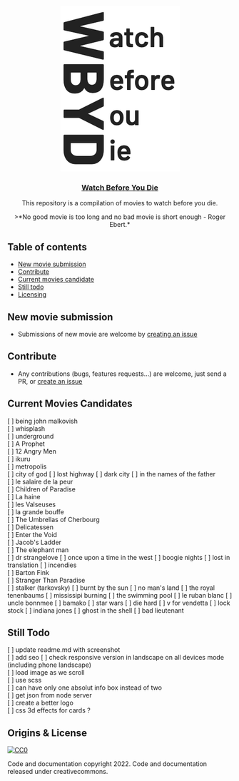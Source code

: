 <p align="center">
  <a href="https://watchbeforeyoudie.com/">
    <img src="logo.png" alt="Watch Before You Die Logo" width="267" height="372">
  </a>
</p>

<h3 align="center"><a href="https://watchbeforeyoudie.com">Watch Before You Die</a></h3>

<p align="center">
  This repository is a compilation of movies to watch before you die.   
</p>
<p align="center">
  >*No good movie is too long and no bad movie is short enough - Roger Ebert.*
</p>


## Table of contents

- [New movie submission](#new-movie-submission)  
- [Contribute](#bugs)  
- [Current movies candidate](#candidates)  
- [Still todo](#Still-todo)  
- [Licensing](#Licensing)  

## New movie submission 
* Submissions of new movie are welcome by [creating an issue](https://github.com/ngermeau/watch_before_you_die/issues/new)

## Contribute 
* Any contributions (bugs, features requests...) are welcome, just send a PR, or [create an issue](https://github.com/ngermeau/watch_before_you_die/issues/new)

## Current Movies Candidates
[ ] being john malkovish  
[ ] whisplash   
[ ] underground  
[ ] A Prophet  
[ ] 12 Angry Men   
[ ] ikuru  
[ ] metropolis  
[ ] city of god 
[ ] lost highway
[ ] dark city 
[ ] in the names of the father  
[ ] le salaire de la peur  
[ ] Children of Paradise  
[ ] La haine   
[ ] les Valseuses   
[ ] la grande bouffe  
[ ] The Umbrellas of Cherbourg  
[ ] Delicatessen  
[ ] Enter the Void  
[ ] Jacob's Ladder  
[ ] The elephant man   
[ ] dr strangelove
[ ] once upon a time in the west 
[ ] boogie nights 
[ ] lost in translation
[ ] incendies   
[ ] Barton Fink  
[ ] Stranger Than Paradise  
[ ] stalker (tarkovsky)
[ ] burnt by the sun 
[ ] no man's land 
[ ] the royal tenenbaums 
[ ] mississipi burning 
[ ] the swimming pool
[ ] le ruban blanc
[ ] uncle bonnmee 
[ ] bamako
[ ] star wars 
[ ] die hard 
[ ] v for vendetta 
[ ] lock stock 
[ ] indiana jones 
[ ] ghost in the shell
[ ] bad lieutenant

## Still Todo
[ ] update readme.md with screenshot  
[ ] add seo 
[ ] check responsive version in landscape on all devices mode (including phone landscape)  
[ ] load image as we scroll    
[ ] use scss  
[ ] can have only one absolut info box instead of two  
[ ] get json from node server   
[ ] create a better logo   
[ ] css 3d effects for cards ?  

## Origins & License

[![CC0](http://mirrors.creativecommons.org/presskit/buttons/88x31/svg/cc-zero.svg)](https://creativecommons.org/publicdomain/zero/1.0/)

Code and documentation copyright 2022. Code and documentation released under creativecommons.
